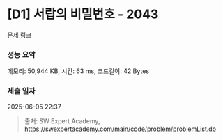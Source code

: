 # [D1] 서랍의 비밀번호 - 2043 

[문제 링크](https://swexpertacademy.com/main/code/problem/problemDetail.do?contestProbId=AV5QJ_8KAx8DFAUq) 

### 성능 요약

메모리: 50,944 KB, 시간: 63 ms, 코드길이: 42 Bytes

### 제출 일자

2025-06-05 22:37



> 출처: SW Expert Academy, https://swexpertacademy.com/main/code/problem/problemList.do